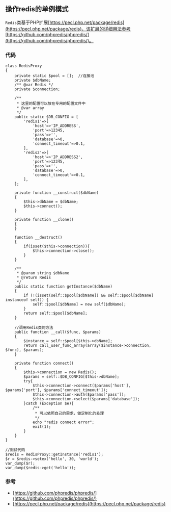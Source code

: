 ## 操作redis的单例模式

`Redis`类基于PHP扩展[https://pecl.php.net/package/redis](https://pecl.php.net/package/redis)，该扩展的详细用法参考[https://github.com/phpredis/phpredis/](https://github.com/phpredis/phpredis/)。

### 代码

```
class RedisProxy
{
    private static $pool = [];  //连接池
    private $dbName;
    /** @var Redis */
    private $connection;

    /**
     * 这里的配置可以放在专用的配置文件中
     * @var array
     */
    public static $DB_CONFIG = [
        'redis1'=>[
            'host'=>'IP_ADDRESS',
            'port'=>12345,
            'pass'=>'',
            'database'=>0,
            'connect_timeout'=>0.1,
        ],
        'redis2'=>[
            'host'=>'IP_ADDRESS2',
            'port'=>12345,
            'pass'=>'',
            'database'=>0,
            'connect_timeout'=>0.1,
        ],
    ];

    private function __construct($dbName)
    {
        $this->dbName = $dbName;
        $this->connect();
    }

    private function __clone()
    {
    }

    function __destruct()
    {
        if(isset($this->connection)){
            $this->connection->close();
        }
    }

    /**
     * @param string $dbName
     * @return Redis
     */
    public static function getInstance($dbName)
    {
        if (!(isset(self::$pool[$dbName]) && self::$pool[$dbName] instanceof self)) {
            self::$pool[$dbName] = new self($dbName);
        }
        return self::$pool[$dbName];
    }

    //调用Redis类的方法
    public function __call($func, $params)
    {
        $instance = self::$pool[$this->dbName];
        return call_user_func_array(array($instance->connection, $func), $params);
    }

    private function connect()
    {
        $this->connection = new Redis();
        $params = self::$DB_CONFIG[$this->dbName];
        try{
            $this->connection->connect($params['host'], $params['port'], $params['connect_timeout']);
            $this->connection->auth($params['pass']);
            $this->connection->select($params['database']);
        }catch (Exception $e){
            /**
             * 可以依照自己的需求，做定制化的处理
             */
            echo "redis connect error";
            exit(1);
        }
    }
}

//测试代码
$redis = RedisProxy::getInstance('redis1');
$r = $redis->setex('hello', 30, 'world');
var_dump($r);
var_dump($redis->get('hello'));
```

### 参考

- [https://github.com/phpredis/phpredis/](https://github.com/phpredis/phpredis/)
- [https://pecl.php.net/package/redis](https://pecl.php.net/package/redis)